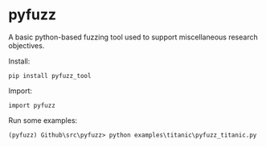 # pyfuzz

A basic python-based fuzzing tool used to support miscellaneous research objectives.

Install:
```
pip install pyfuzz_tool
```

Import:
```
import pyfuzz
```

Run some examples:
```
(pyfuzz) Github\src\pyfuzz> python examples\titanic\pyfuzz_titanic.py
```